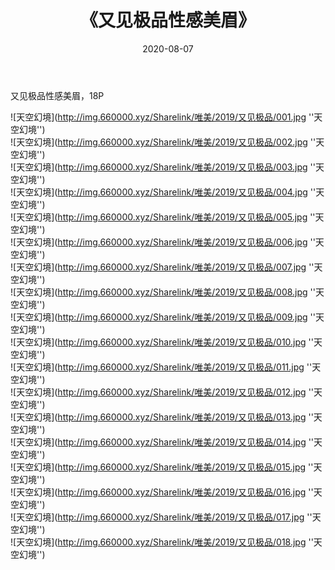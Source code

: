 ﻿---
layout: post
title:  《又见极品性感美眉》
date:   2020-08-07
img: http://img.660000.xyz/Sharelink/唯美/2019/又见极品/000.jpg
categories: [美女, 性感, 泳衣]
---

又见极品性感美眉，18P

![天空幻境](http://img.660000.xyz/Sharelink/唯美/2019/又见极品/001.jpg ''天空幻境'') <br>
![天空幻境](http://img.660000.xyz/Sharelink/唯美/2019/又见极品/002.jpg ''天空幻境'') <br>
![天空幻境](http://img.660000.xyz/Sharelink/唯美/2019/又见极品/003.jpg ''天空幻境'') <br>
![天空幻境](http://img.660000.xyz/Sharelink/唯美/2019/又见极品/004.jpg ''天空幻境'') <br>
![天空幻境](http://img.660000.xyz/Sharelink/唯美/2019/又见极品/005.jpg ''天空幻境'') <br>
![天空幻境](http://img.660000.xyz/Sharelink/唯美/2019/又见极品/006.jpg ''天空幻境'') <br>
![天空幻境](http://img.660000.xyz/Sharelink/唯美/2019/又见极品/007.jpg ''天空幻境'') <br>
![天空幻境](http://img.660000.xyz/Sharelink/唯美/2019/又见极品/008.jpg ''天空幻境'') <br>
![天空幻境](http://img.660000.xyz/Sharelink/唯美/2019/又见极品/009.jpg ''天空幻境'') <br>
![天空幻境](http://img.660000.xyz/Sharelink/唯美/2019/又见极品/010.jpg ''天空幻境'') <br>
![天空幻境](http://img.660000.xyz/Sharelink/唯美/2019/又见极品/011.jpg ''天空幻境'') <br>
![天空幻境](http://img.660000.xyz/Sharelink/唯美/2019/又见极品/012.jpg ''天空幻境'') <br>
![天空幻境](http://img.660000.xyz/Sharelink/唯美/2019/又见极品/013.jpg ''天空幻境'') <br>
![天空幻境](http://img.660000.xyz/Sharelink/唯美/2019/又见极品/014.jpg ''天空幻境'') <br>
![天空幻境](http://img.660000.xyz/Sharelink/唯美/2019/又见极品/015.jpg ''天空幻境'') <br>
![天空幻境](http://img.660000.xyz/Sharelink/唯美/2019/又见极品/016.jpg ''天空幻境'') <br>
![天空幻境](http://img.660000.xyz/Sharelink/唯美/2019/又见极品/017.jpg ''天空幻境'') <br>
![天空幻境](http://img.660000.xyz/Sharelink/唯美/2019/又见极品/018.jpg ''天空幻境'') <br>
